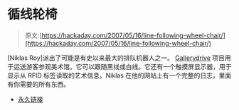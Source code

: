 # 循线轮椅

> 原文:[https://hackaday.com/2007/05/16/line-following-wheel-chair/](https://hackaday.com/2007/05/16/line-following-wheel-chair/)

[Niklas Roy]派出了可能是有史以来最大的排队机器人之一。 [Gallerydrive](http://www.cyberniklas.de/gallerydrive/moddingdiary/) 项目用于运送游客参观美术馆。它可以跟随黑线或白线。它还有一个触摸屏显示器，用于显示从 RFID 标签读取的艺术信息。Niklas 在他的网站上有一个完整的日志，里面有你需要的所有东西。

*   [永久链接](http://www.cyberniklas.de/gallerydrive/moddingdiary/)